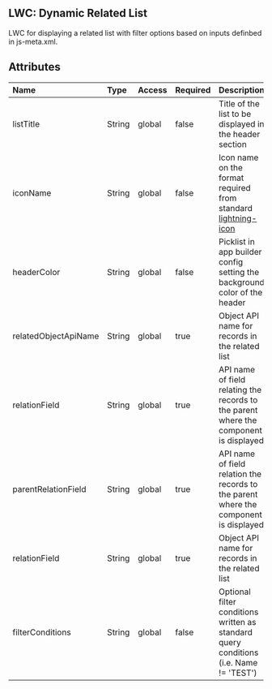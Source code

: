 ## LWC: Dynamic Related List

LWC for displaying a related list with filter options based on inputs definbed in js-meta.xml.

## Attributes

| Name      | Type   | Access | Required | Description                                             |
| :-------- | :----- | :----- | :------- | :------------------------------------------------------ |
| listTitle | String | global | false    | Title of the list to be displayed in the header section |
| iconName | String | global | false    | Icon name on the format required from standard [lightning-icon](https://developer.salesforce.com/docs/component-library/bundle/lightning-icon/example) |
| headerColor | String | global | false    | Picklist in app builder config setting the background color of the header |
| relatedObjectApiName | String | global | true    | Object API name for records in the related list |
| relationField | String | global | true    | API name of field relating the records to the parent where the component is displayed |
| parentRelationField | String | global | true    | API name of field relation the records to the parent where the component is displayed |
| relationField | String | global | true    | Object API name for records in the related list |
| filterConditions | String | global | false    | Optional filter conditions written as standard query conditions (i.e. Name != 'TEST') |
